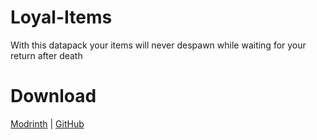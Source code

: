 # Loyal-Items
With this datapack your items will never despawn while waiting for your return after death

# Download
[Modrinth](https://modrinth.com/datapack/loyal-items) | [GitHub](https://github.com/Felix14-v2/Loyal-Items/archive/refs/heads/main.zip)
